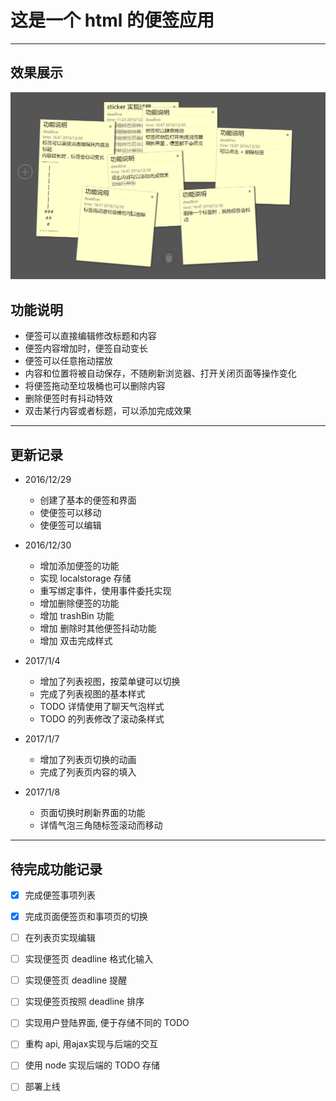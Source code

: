 # 这是一个 html 的便签应用
---
## 效果展示
![ShowImg](pic/v0_12.PNG)

## 功能说明
- 便签可以直接编辑修改标题和内容
- 便签内容增加时，便签自动变长
- 便签可以任意拖动摆放
- 内容和位置将被自动保存，不随刷新浏览器、打开关闭页面等操作变化
- 将便签拖动至垃圾桶也可以删除内容
- 删除便签时有抖动特效
- 双击某行内容或者标题，可以添加完成效果

---
## 更新记录
- 2016/12/29
	- 创建了基本的便签和界面
	- 使便签可以移动
	- 使便签可以编辑
- 2016/12/30
	- 增加添加便签的功能
	- 实现 localstorage 存储
	- 重写绑定事件，使用事件委托实现
	- 增加删除便签的功能
	- 增加 trashBin 功能
	- 增加 删除时其他便签抖动功能
	- 增加 双击完成样式
- 2017/1/4
	- 增加了列表视图，按菜单键可以切换
	- 完成了列表视图的基本样式
	- TODO 详情使用了聊天气泡样式
	- TODO 的列表修改了滚动条样式

- 2017/1/7
	- 增加了列表页切换的动画
	- 完成了列表页内容的填入

- 2017/1/8
	- 页面切换时刷新界面的功能
	- 详情气泡三角随标签滚动而移动
---
## 待完成功能记录
- [x] 完成便签事项列表
- [x] 完成页面便签页和事项页的切换
- [ ] 在列表页实现编辑
- [ ] 实现便签页 deadline 格式化输入 
- [ ] 实现便签页 deadline 提醒
- [ ] 实现便签页按照 deadline 排序
- [ ] 实现用户登陆界面, 便于存储不同的 TODO 
- [ ] 重构 api, 用ajax实现与后端的交互
- [ ] 使用 node 实现后端的 TODO 存储
- [ ] 部署上线

	